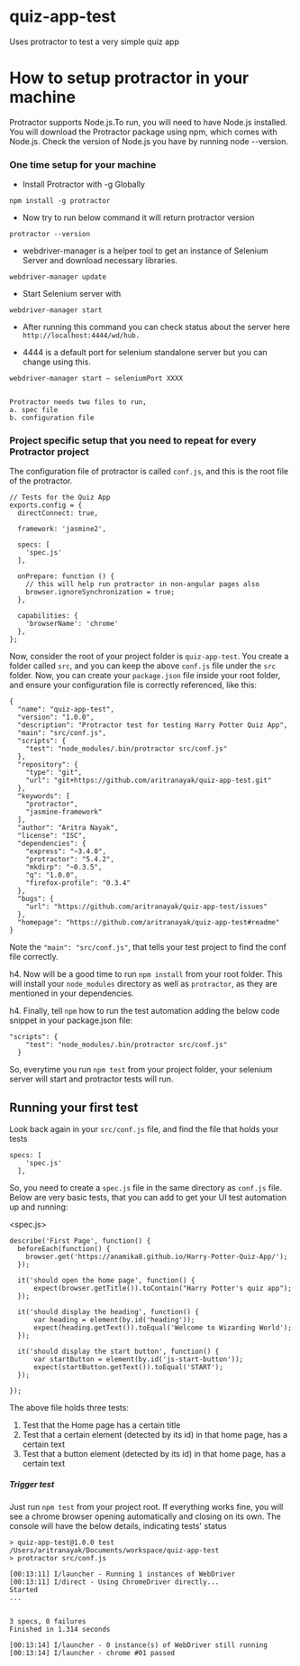 # quiz-app-test
Uses protractor to test a very simple quiz app


# How to setup protractor in your machine

Protractor supports Node.js.To run, you will need to have Node.js installed. You will download the Protractor package using npm, which comes with Node.js. 
Check the version of Node.js you have by running node --version. 

### One time setup for your machine 

- Install Protractor with -g Globally

`npm install -g protractor`

- Now try to run below command it will return protractor version

`protractor --version`

- webdriver-manager is a helper tool to get an instance of Selenium Server and download necessary libraries.

`webdriver-manager update`

- Start Selenium server with

`webdriver-manager start`

- After running this command you can check status about the server here `http://localhost:4444/wd/hub.`

- 4444 is a default port for selenium standalone server but you can change using this.

`webdriver-manager start — seleniumPort XXXX`

```

Protractor needs two files to run,
a. spec file
b. configuration file

```

### Project specific setup that you need to repeat for every Protractor project

The configuration file of protractor is called `conf.js`, and this is the root file of the protractor. 

```
// Tests for the Quiz App
exports.config = {
  directConnect: true,

  framework: 'jasmine2',

  specs: [
    'spec.js'
  ],
  
  onPrepare: function () {
	// this will help run protractor in non-angular pages also 
    browser.ignoreSynchronization = true;
  },

  capabilities: {
    'browserName': 'chrome'
  },
};

```

Now, consider the root of your project folder is `quiz-app-test`. You create a folder called `src`, and you can keep the above `conf.js` file under the `src` folder.
Now, you can create your `package.json` file inside your root folder, and ensure your configuration file is correctly referenced, like this:

```
{
  "name": "quiz-app-test",
  "version": "1.0.0",
  "description": "Protractor test for testing Harry Potter Quiz App",
  "main": "src/conf.js",
  "scripts": {
    "test": "node_modules/.bin/protractor src/conf.js"
  },
  "repository": {
    "type": "git",
    "url": "git+https://github.com/aritranayak/quiz-app-test.git"
  },
  "keywords": [
    "protractor",
    "jasmine-framework"
  ],
  "author": "Aritra Nayak",
  "license": "ISC",
  "dependencies": {
    "express": "~3.4.0",
    "protractor": "5.4.2",
    "mkdirp": "~0.3.5",
    "q": "1.0.0",
    "firefox-profile": "0.3.4"
  },
  "bugs": {
    "url": "https://github.com/aritranayak/quiz-app-test/issues"
  },
  "homepage": "https://github.com/aritranayak/quiz-app-test#readme"
}

```
Note the `"main": "src/conf.js"`, that tells your test project to find the conf file correctly.

h4. Now will be a good time to run `npm install` from your root folder. This will install your `node_modules` directory as well as `protractor`, as they are mentioned in your dependencies.

h4. Finally, tell `npm` how to run the test automation adding the below code snippet in your package.json file:

```
"scripts": {
    "test": "node_modules/.bin/protractor src/conf.js"
  }
```

So, everytime you run `npm test` from your project folder, your selenium server will start and protractor tests will run.

## Running your first test

Look back again in your `src/conf.js` file, and find the file that holds your tests
```
specs: [
    'spec.js'
  ],
```

So, you need to create a `spec.js` file in the same directory as `conf.js` file. Below are very basic tests, that you can add to get your UI test automation up and running:

<spec.js>
```
describe('First Page', function() {
  beforeEach(function() {
    browser.get('https://anamika8.github.io/Harry-Potter-Quiz-App/');
  });

  it('should open the home page', function() {
	  expect(browser.getTitle()).toContain("Harry Potter's quiz app");
  });
  
  it('should display the heading', function() {
	  var heading = element(by.id('heading'));
	  expect(heading.getText()).toEqual('Welcome to Wizarding World');
  });
  
  it('should display the start button', function() {
	  var startButton = element(by.id('js-start-button'));
	  expect(startButton.getText()).toEqual('START');
  });
  
});

```

The above file holds three tests:
1. Test that the Home page has a certain title
2. Test that a certain element (detected by its id) in that home page, has a certain text
3. Test that a button element (detected by its id) in that home page, has a certain text

##### Trigger test
Just run `npm test` from your project root. If everything works fine, you will see a chrome browser opening automatically and closing on its own. The console will have the below details, indicating tests' status

```
> quiz-app-test@1.0.0 test /Users/aritranayak/Documents/workspace/quiz-app-test
> protractor src/conf.js

[00:13:11] I/launcher - Running 1 instances of WebDriver
[00:13:11] I/direct - Using ChromeDriver directly...
Started
...


3 specs, 0 failures
Finished in 1.314 seconds

[00:13:14] I/launcher - 0 instance(s) of WebDriver still running
[00:13:14] I/launcher - chrome #01 passed

```
